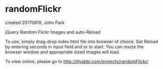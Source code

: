 # randomFlickr
created 20170819, John Park

jQuery Random Flickr Images and auto-Reload

To use, simply drag-drop index.html file into browser of choice.
Set Reload by entering seconds in input field and <enter> or <tab> to start.
You can resize the browser window and appropriate sized images will load.

To view online, please go to http://illyabbi.com/projects/randomFlickr/
